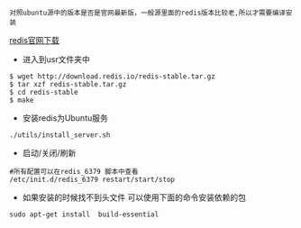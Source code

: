 `对照ubuntu源中的版本是否是官网最新版，一般源里面的redis版本比较老,所以才需要编译安装`

[redis官网下载](https://redis.io/download)

+ 进入到usr文件夹中
```
$ wget http://download.redis.io/redis-stable.tar.gz
$ tar xzf redis-stable.tar.gz
$ cd redis-stable
$ make
```
+ 安装redis为Ubuntu服务
```
./utils/install_server.sh
```
+ 启动/关闭/刷新
```
#所有配置可以在redis_6379 脚本中查看
/etc/init.d/redis_6379 restart/start/stop 
```

+ 如果安装的时候找不到头文件 可以使用下面的命令安装依赖的包
```
sudo apt-get install  build-essential
```


